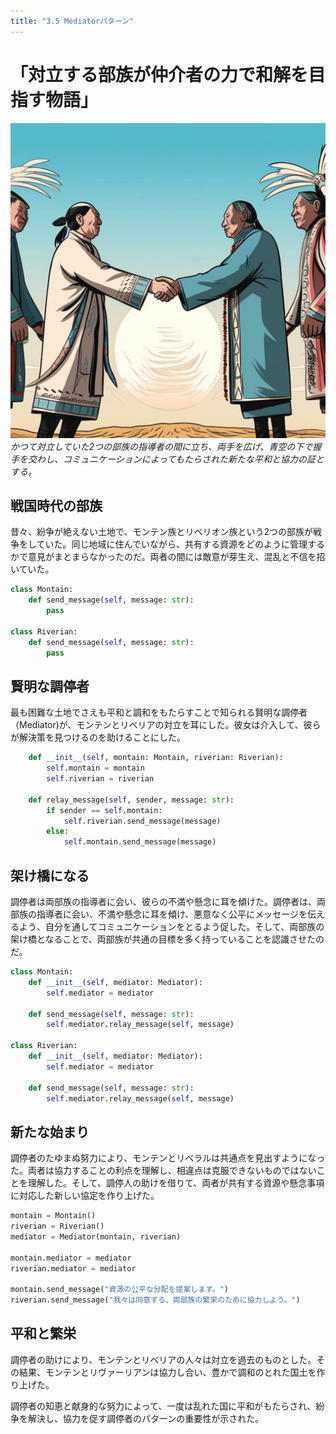```yaml
---
title: "3.5 Mediatorパターン"
---
```


# 「対立する部族が仲介者の力で和解を目指す物語」

![](/images/20230327_gof/A_wise_mediator_stands_between_the_leaders_of_two_once-w.jpg)
*かつて対立していた2つの部族の指導者の間に立ち、両手を広げ、青空の下で握手を交わし、コミュニケーションによってもたらされた新たな平和と協力の証とする。*

## 戦国時代の部族

昔々、紛争が絶えない土地で、モンテン族とリベリオン族という2つの部族が戦争をしていた。同じ地域に住んでいながら、共有する資源をどのように管理するかで意見がまとまらなかったのだ。両者の間には敵意が芽生え、混乱と不信を招いていた。

```python
class Montain:
    def send_message(self, message: str):
        pass

class Riverian:
    def send_message(self, message: str):
        pass
```

## 賢明な調停者

最も困難な土地でさえも平和と調和をもたらすことで知られる賢明な調停者（Mediator)が、モンテンとリベリアの対立を耳にした。彼女は介入して、彼らが解決策を見つけるのを助けることにした。

```python
    def __init__(self, montain: Montain, riverian: Riverian):
        self.montain = montain
        self.riverian = riverian

    def relay_message(self, sender, message: str):
        if sender == self.montain:
            self.riverian.send_message(message)
        else:
            self.montain.send_message(message)
```

## 架け橋になる

調停者は両部族の指導者に会い、彼らの不満や懸念に耳を傾けた。調停者は、両部族の指導者に会い、不満や懸念に耳を傾け、悪意なく公平にメッセージを伝えるよう、自分を通してコミュニケーションをとるよう促した。そして、両部族の架け橋となることで、両部族が共通の目標を多く持っていることを認識させたのだ。

```python
class Montain:
    def __init__(self, mediator: Mediator):
        self.mediator = mediator

    def send_message(self, message: str):
        self.mediator.relay_message(self, message)

class Riverian:
    def __init__(self, mediator: Mediator):
        self.mediator = mediator

    def send_message(self, message: str):
        self.mediator.relay_message(self, message)
```
## 新たな始まり

調停者のたゆまぬ努力により、モンテンとリベラルは共通点を見出すようになった。両者は協力することの利点を理解し、相違点は克服できないものではないことを理解した。そして、調停人の助けを借りて、両者が共有する資源や懸念事項に対応した新しい協定を作り上げた。

```python
montain = Montain()
riverian = Riverian()
mediator = Mediator(montain, riverian)

montain.mediator = mediator
riverian.mediator = mediator

montain.send_message("資源の公平な分配を提案します。")
riverian.send_message("我々は同意する、両部族の繁栄のために協力しよう。")
```
## 平和と繁栄

調停者の助けにより、モンテンとリベリアの人々は対立を過去のものとした。その結果、モンテンとリヴァーリアンは協力し合い、豊かで調和のとれた国土を作り上げた。

調停者の知恵と献身的な努力によって、一度は乱れた国に平和がもたらされ、紛争を解決し、協力を促す調停者のパターンの重要性が示された。